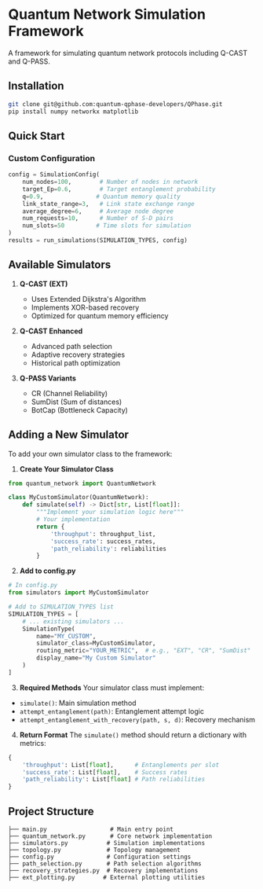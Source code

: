 # Quantum Network Simulation Framework

A framework for simulating quantum network protocols including Q-CAST and Q-PASS.

## Installation

```bash
git clone git@github.com:quantum-qphase-developers/QPhase.git
pip install numpy networkx matplotlib
```

## Quick Start



### Custom Configuration
```python
config = SimulationConfig(
    num_nodes=100,        # Number of nodes in network
    target_Ep=0.6,        # Target entanglement probability
    q=0.9,               # Quantum memory quality
    link_state_range=3,   # Link state exchange range
    average_degree=6,     # Average node degree
    num_requests=10,      # Number of S-D pairs
    num_slots=50         # Time slots for simulation
)
results = run_simulations(SIMULATION_TYPES, config)
```

## Available Simulators

1. **Q-CAST (EXT)**
   - Uses Extended Dijkstra's Algorithm
   - Implements XOR-based recovery
   - Optimized for quantum memory efficiency

2. **Q-CAST Enhanced**
   - Advanced path selection
   - Adaptive recovery strategies
   - Historical path optimization

3. **Q-PASS Variants**
   - CR (Channel Reliability)
   - SumDist (Sum of distances)
   - BotCap (Bottleneck Capacity)

## Adding a New Simulator

To add your own simulator class to the framework:

1. **Create Your Simulator Class**
```python
from quantum_network import QuantumNetwork

class MyCustomSimulator(QuantumNetwork):
    def simulate(self) -> Dict[str, List[float]]:
        """Implement your simulation logic here"""
        # Your implementation
        return {
            'throughput': throughput_list,
            'success_rate': success_rates,
            'path_reliability': reliabilities
        }
```

2. **Add to config.py**
```python
# In config.py
from simulators import MyCustomSimulator

# Add to SIMULATION_TYPES list
SIMULATION_TYPES = [
    # ... existing simulators ...
    SimulationType(
        name="MY_CUSTOM",
        simulator_class=MyCustomSimulator,
        routing_metric="YOUR_METRIC",  # e.g., "EXT", "CR", "SumDist"
        display_name="My Custom Simulator"
    )
]
```

3. **Required Methods**
Your simulator class must implement:
- `simulate()`: Main simulation method
- `attempt_entanglement(path)`: Entanglement attempt logic
- `attempt_entanglement_with_recovery(path, s, d)`: Recovery mechanism

4. **Return Format**
The `simulate()` method should return a dictionary with metrics:
```python
{
    'throughput': List[float],      # Entanglements per slot
    'success_rate': List[float],    # Success rates
    'path_reliability': List[float] # Path reliabilities
}
```

## Project Structure

```
├── main.py                  # Main entry point
├── quantum_network.py       # Core network implementation
├── simulators.py           # Simulation implementations
├── topology.py             # Topology management
├── config.py               # Configuration settings
├── path_selection.py       # Path selection algorithms
├── recovery_strategies.py  # Recovery implementations
├── ext_plotting.py        # External plotting utilities
```
